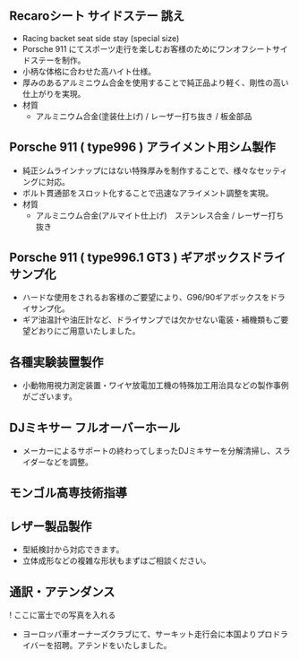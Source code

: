 ## Recaroシート サイドステー 誂え
+ Racing backet seat side stay (special size)
+ Porsche 911 にてスポーツ走行を楽しむお客様のためにワンオフシートサイドステーを制作。
+ 小柄な体格に合わせた高ハイト仕様。
+ 厚みのあるアルミニウム合金を使用することで純正品より軽く、剛性の高い仕上がりを実現。
+ 材質
  + アルミニウム合金(塗装仕上げ) / レーザー打ち抜き / 板金部品
 
## Porsche 911 ( type996 ) アライメント用シム製作
+ 純正シムラインナップにはない特殊厚みを制作することで、様々なセッティングに対応。
+ ボルト貫通部をスロット化することで迅速なアライメント調整を実現。
+ 材質
  + アルミニウム合金(アルマイト仕上げ)　ステンレス合金 / レーザー打ち抜き

## Porsche 911 ( type996.1 GT3 ) ギアボックスドライサンプ化
+ ハードな使用をされるお客様のご要望により、G96/90ギアボックスをドライサンプ化。
+ ギア油温計や油圧計など、ドライサンプでは欠かせない電装・補機類もご要望どおりにご用意いたしました。

<!--
## 自転車用ロッドプルブレーキ 特注小部品 小ロット製作
+ レトロ自転車のレトロフィット専用部品を設計製作。
+ 提携企業ネットワークにより小ロット製作から量産まで対応可能。
+ 材質
  + 鋼板(メッキ仕上げ) / レーザー打ち抜き / 板金
  -->

## 各種実験装置製作
+ 小動物用視力測定装置・ワイヤ放電加工機の特殊加工用治具などの製作事例がございます。
 
## DJミキサー フルオーバーホール
+ メーカーによるサポートの終わってしまったDJミキサーを分解清掃し、スライダーなどを調整。

## モンゴル高専技術指導

## レザー製品製作
+ 型紙検討から対応できます。
+ 立体成形などの複雑な形状もまずはご相談ください。

## 通訳・アテンダンス
! ここに富士での写真を入れる
+ ヨーロッパ車オーナーズクラブにて、サーキット走行会に本国よりプロドライバーを招聘。アテンドをいたしました。
